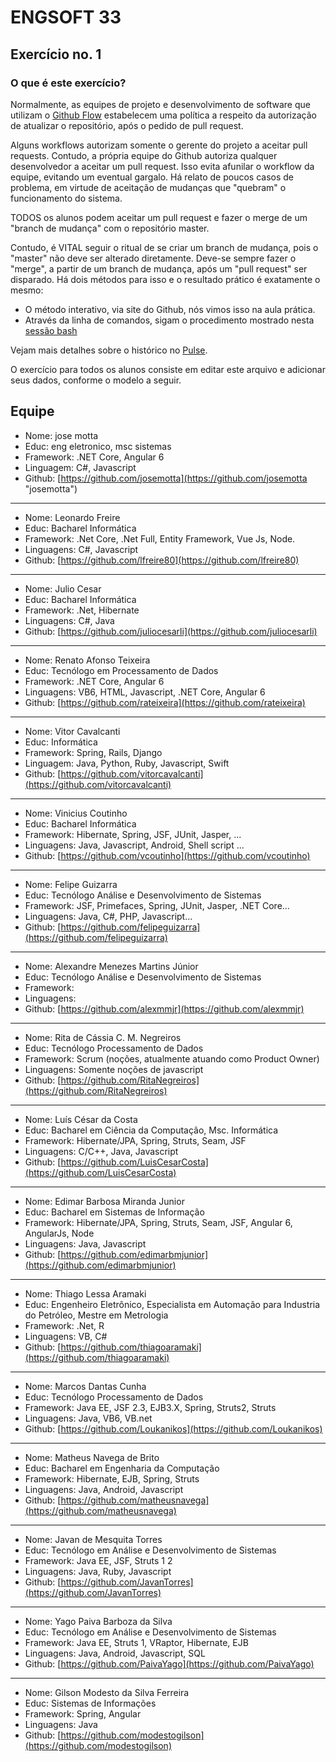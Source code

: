 # ENGSOFT 33

## Exercício no. 1

### O que é este exercício?

Normalmente, as equipes de projeto e desenvolvimento de software que utilizam o [Github Flow](https://github.com/bamplifier/mba33/blob/master/refs/github_flow_cyclo.pdf "Cyclo Github Flow") estabelecem uma política a respeito da autorização de atualizar o repositório, após o pedido de pull request.

Alguns workflows autorizam somente o gerente do projeto a aceitar pull requests. Contudo, a própria equipe do Github autoriza qualquer desenvolvedor a aceitar um pull request. Isso evita afunilar o workflow da equipe, evitando um eventual gargalo. Há relato de poucos casos de problema, em virtude de aceitação de mudanças que "quebram" o funcionamento do sistema.

TODOS os alunos podem aceitar um pull request e fazer o merge de um "branch de mudança" com o repositório master. 

Contudo, é VITAL seguir o ritual de se criar um branch de mudança, pois o "master" não deve ser alterado diretamente. Deve-se sempre fazer o "merge", a partir de um branch de mudança, após um "pull request" ser disparado. Há dois métodos para isso e o resultado prático é exatamente o mesmo:

- O método interativo, via site do Github, nós vimos isso na aula prática.
- Através da linha de comandos, sigam o procedimento mostrado nesta [sessão bash](https://github.com/bamplifier/mba33/blob/master/Git-Merge.md)

Vejam mais detalhes sobre o histórico no [Pulse](https://github.com/bamplifier/mba33/pulse).

O exercício para todos os alunos consiste em editar este arquivo e adicionar seus dados, conforme o modelo a seguir.

## Equipe

- Nome: jose motta  
- Educ: eng eletronico, msc sistemas
- Framework: .NET Core, Angular 6
- Linguagem: C#, Javascript
- Github: [https://github.com/josemotta](https://github.com/josemotta "josemotta")

---
- Nome: Leonardo Freire
- Educ: Bacharel Informática
- Framework: .Net Core, .Net Full, Entity Framework, Vue Js, Node.
- Linguagens: C#, Javascript
- Github: [https://github.com/lfreire80](https://github.com/lfreire80)

---
- Nome: Julio Cesar
- Educ: Bacharel Informática
- Framework: .Net, Hibernate
- Linguagens: C#, Java
- Github: [https://github.com/juliocesarli](https://github.com/juliocesarli)

---
- Nome: Renato Afonso Teixeira
- Educ: Tecnólogo em Processamento de Dados
- Framework: .NET Core, Angular 6
- Linguagens: VB6, HTML, Javascript, .NET Core, Angular 6
- Github: [https://github.com/rateixeira](https://github.com/rateixeira)

---
- Nome: Vitor Cavalcanti
- Educ: Informática
- Framework: Spring, Rails, Django
- Linguagem: Java, Python, Ruby, Javascript, Swift
- Github: [https://github.com/vitorcavalcanti](https://github.com/vitorcavalcanti)

---
- Nome: Vinicius Coutinho
- Educ: Bacharel Informática
- Framework: Hibernate, Spring, JSF, JUnit, Jasper, ...
- Linguagens: Java, Javascript, Android, Shell script ...
- Github: [https://github.com/vcoutinho](https://github.com/vcoutinho)

---
- Nome: Felipe Guizarra
- Educ: Tecnólogo Análise e Desenvolvimento de Sistemas
- Framework: JSF, Primefaces, Spring, JUnit, Jasper, .NET Core...
- Linguagens: Java, C#, PHP, Javascript...
- Github: [https://github.com/felipeguizarra](https://github.com/felipeguizarra)

---
- Nome: Alexandre Menezes Martins Júnior
- Educ: Tecnólogo Análise e Desenvolvimento de Sistemas
- Framework: 
- Linguagens: 
- Github: [https://github.com/alexmmjr](https://github.com/alexmmjr)

---
- Nome: Rita de Cássia C. M. Negreiros
- Educ: Tecnólogo Processamento de Dados
- Framework: Scrum (noções, atualmente atuando como Product Owner)
- Linguagens: Somente noções de javascript
- Github: [https://github.com/RitaNegreiros](https://github.com/RitaNegreiros)

---
- Nome: Luís César da Costa
- Educ: Bacharel em Ciência da Computação, Msc. Informática
- Framework: Hibernate/JPA, Spring, Struts, Seam, JSF
- Linguagens: C/C++, Java, Javascript
- Github: [https://github.com/LuisCesarCosta](https://github.com/LuisCesarCosta)
---
- Nome: Edimar Barbosa Miranda Junior
- Educ: Bacharel em Sistemas de Informação
- Framework: Hibernate/JPA, Spring, Struts, Seam, JSF, Angular 6, AngularJs, Node
- Linguagens: Java, Javascript
- Github: [https://github.com/edimarbmjunior](https://github.com/edimarbmjunior)

---
- Nome: Thiago Lessa Aramaki
- Educ: Engenheiro Eletrônico, Especialista em Automação para Industria do Petróleo, Mestre em Metrologia
- Framework: .Net, R
- Linguagens: VB, C#
- Github: [https://github.com/thiagoaramaki](https://github.com/thiagoaramaki)

---
- Nome: Marcos Dantas Cunha
- Educ: Tecnólogo Processamento de Dados
- Framework: Java EE, JSF 2.3, EJB3.X, Spring, Struts2, Struts
- Linguagens: Java, VB6, VB.net
- Github: [https://github.com/Loukanikos](https://github.com/Loukanikos)

---
- Nome: Matheus Navega de Brito
- Educ: Bacharel em Engenharia da Computação
- Framework: Hibernate, EJB, Spring, Struts
- Linguagens: Java, Android, Javascript
- Github: [https://github.com/matheusnavega](https://github.com/matheusnavega)

---
- Nome: Javan de Mesquita Torres
- Educ: Tecnólogo em Análise e Desenvolvimento de Sistemas
- Framework: Java EE, JSF, Struts 1 2
- Linguagens: Java, Ruby, Javascript
- Github: [https://github.com/JavanTorres](https://github.com/JavanTorres)

---
- Nome: Yago Paiva Barboza da Silva
- Educ: Tecnólogo em Análise e Desenvolvimento de Sistemas
- Framework: Java EE, Struts 1, VRaptor, Hibernate, EJB
- Linguagens: Java, Android, Javascript, SQL
- Github: [https://github.com/PaivaYago](https://github.com/PaivaYago)

---
- Nome: Gilson Modesto da Silva Ferreira
- Educ: Sistemas de Informações
- Framework: Spring, Angular
- Linguagens: Java
- Github: [https://github.com/modestogilson](https://github.com/modestogilson)
